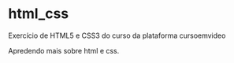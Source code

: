 # html_css
 Exercício de HTML5 e CSS3 do curso da plataforma cursoemvideo

 Apredendo mais sobre html e css.
